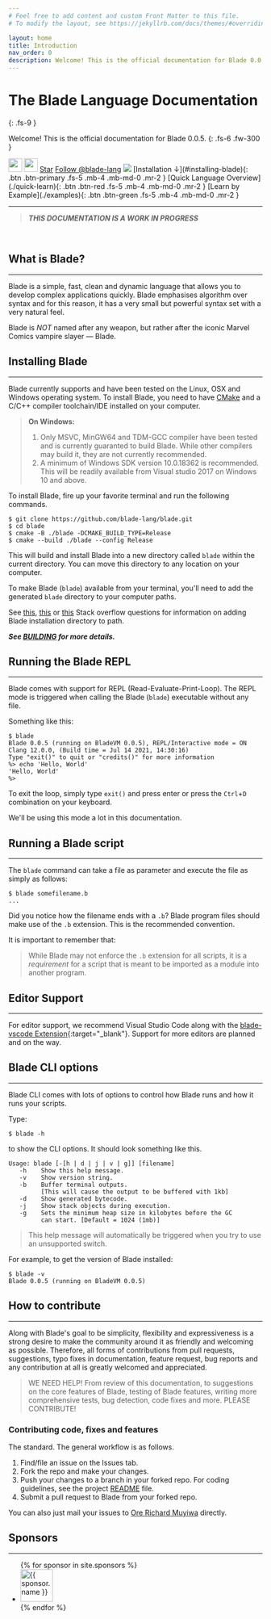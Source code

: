 ```yaml
---
# Feel free to add content and custom Front Matter to this file.
# To modify the layout, see https://jekyllrb.com/docs/themes/#overriding-theme-defaults

layout: home
title: Introduction
nav_order: 0
description: Welcome! This is the official documentation for Blade 0.0.5.
---
```


# The Blade Language Documentation
{: .fs-9 }

Welcome! This is the official documentation for Blade 0.0.5.
{: .fs-6 .fw-300 }

<img src="https://github.com/blade-lang/blade/actions/workflows/codeql.yml/badge.svg" style="height: 27px" />
<img src="https://img.shields.io/badge/License-MIT-yellow.svg" style="height: 27px" />
<a class="github-button" href="https://github.com/blade-lang/blade" data-color-scheme="no-preference: light; light: light; dark: dark;" data-size="large" data-show-count="true" aria-label="Star blade-lang/blade on GitHub">Star</a>
<a class="github-button" href="https://github.com/blade-lang" data-color-scheme="no-preference: light; light: light; dark: dark;" data-size="large" aria-label="Follow @blade-lang on GitHub">Follow @blade-lang</a>
<img src="https://gitter.im/blade-lang/community?utm_source=badge&utm_medium=badge&utm_campaign=pr-badge">

<span class="fs-8">
[Installation &darr;](#installing-blade){: .btn .btn-primary .fs-5 .mb-4 .mb-md-0 .mr-2 }
[Quick Language Overview](./quick-learn){: .btn .btn-red .fs-5 .mb-4 .mb-md-0 .mr-2 }
[Learn by Example](./examples){: .btn .btn-green .fs-5 .mb-4 .mb-md-0 .mr-2 }
</span>

---

> **_THIS DOCUMENTATION IS A WORK IN PROGRESS_**

<br>


## What is Blade?
---
Blade is a simple, fast, clean and dynamic language that allows you to develop complex applications 
quickly. Blade emphasises algorithm over syntax and for this reason, it has a very small but powerful 
syntax set with a very natural feel.

Blade is _NOT_ named after any weapon, but rather after the iconic Marvel Comics vampire slayer &mdash; Blade.


## Installing Blade
---

Blade currently supports and have been tested on the Linux, OSX and Windows operating system. To install Blade, you need to have [CMake](https://cmake.org/download/) and a C/C++ compiler toolchain/IDE installed on your computer.

> **On Windows:**
> 1. Only MSVC, MinGW64 and TDM-GCC compiler have been tested and is currently guaranted to build Blade. While other compilers may build it, they are not currently recommended.
> 2. A minimum of Windows SDK version 10.0.18362 is recommended. This will be readily available from Visual studio 2017 on Windows 10 and above.

To install Blade, fire up your favorite terminal and run the following commands.

```terminal
$ git clone https://github.com/blade-lang/blade.git
$ cd blade
$ cmake -B ./blade -DCMAKE_BUILD_TYPE=Release
$ cmake --build ./blade --config Release
```

This will build and install Blade into a new directory called `blade` within the current directory. You can move this directory to any location on your computer. 

To make Blade (`blade`) available from your terminal, you'll need to add the generated `blade` directory to your computer paths.

See [this](https://unix.stackexchange.com/questions/26047/how-to-correctly-add-a-path-to-path), [this](https://stackoverflow.com/questions/11530090/adding-a-new-entry-to-the-path-variable-in-zsh) or [this](https://stackoverflow.com/questions/44272416/how-to-add-a-folder-to-path-environment-variable-in-windows-10-with-screensho) Stack overflow questions for information on adding Blade installation directory to path.

**_See [BUILDING](https://github.com/blade-lang/blade/blob/main/BUILDING.md) for more details._**


## Running the Blade REPL
---

Blade comes with support for REPL (Read-Evaluate-Print-Loop). The REPL mode is triggered when calling the Blade (`blade`) executable without any file.

Something like this:

```terminal
$ blade
Blade 0.0.5 (running on BladeVM 0.0.5), REPL/Interactive mode = ON
Clang 12.0.0, (Build time = Jul 14 2021, 14:30:16)
Type "exit()" to quit or "credits()" for more information
%> echo 'Hello, World'
'Hello, World'
%> 
```

To exit the loop, simply type `exit()` and press enter or press the `Ctrl`+`D` combination on your keyboard.

We'll be using this mode a lot in this documentation.


## Running a Blade script
---

The `blade` command can take a file as parameter and execute the file as simply as follows:

```terminal
$ blade somefilename.b
...
```

Did you notice how the filename ends with a `.b`? Blade program files should make use of the `.b` extension. This is the recommended convention. 

It is important to remember that:

> While Blade may not enforce the `.b` extension for all scripts, it is a _requirement_ for a script that is meant to be imported as a module into another program.


## Editor Support
---

For editor support, we recommend Visual Studio Code along with the [blade-vscode Extension](https://marketplace.visualstudio.com/items?itemName=blade-lang.blade-vscode){:target="_blank"}. 
Support for more editors are planned and on the way.


## Blade CLI options
---

Blade CLI comes with lots of options to control how Blade runs and how it runs
your scripts.

Type:

```terminal
$ blade -h
```

to show the CLI options. It should look something like this.


```terminal
Usage: blade [-[h | d | j | v | g]] [filename]
   -h    Show this help message.
   -v    Show version string.
   -b    Buffer terminal outputs.
         [This will cause the output to be buffered with 1kb]
   -d    Show generated bytecode.
   -j    Show stack objects during execution.
   -g    Sets the minimum heap size in kilobytes before the GC
         can start. [Default = 1024 (1mb)]
```

> This help message will automatically be triggered when you try to use an unsupported switch.

For example, to get the version of Blade installed:

```terminal
$ blade -v
Blade 0.0.5 (running on BladeVM 0.0.5)
```


## How to contribute
---

Along with Blade's goal to be simplicity, flexibility and expressiveness is a strong desire to make the community around it as friendly and welcoming as possible. Therefore, all forms of contributions from pull requests, suggestions, typo fixes in documentation, feature request, bug reports and any contribution at all is greatly welcomed and appreciated.

> WE NEED HELP! From review of this documentation, to suggestions on the core features of Blade, 
testing of Blade features, writing more comprehensive tests, bug detection, code fixes and more. 
PLEASE CONTRIBUTE!

### Contributing code, fixes and features

The standard. The general workflow is as follows.

1. Find/file an issue on the Issues tab.
2. Fork the repo and make your changes.
3. Push your changes to a branch in your forked repo. For coding guidelines, see the project [README](https://github.com/blade-lang/blade/blob/main/README.md) file.
4. Submit a pull request to Blade from your forked repo.

You can also just mail your issues to [Ore Richard Muyiwa](mailto:eqliqandfriends@gmail.com) directly.


## Sponsors
---

<!-- ![IMG](https://github.com/blade-lang/blade/raw/main/jetbrains.png) -->

<ul class="list-style-none">
{% for sponsor in site.sponsors %}
  <li class="d-inline-block mr-1">
     <a href="#{{ sponsor.link }}"><img src="{{ sponsor.image }}" width="64" height="64" alt="{{ sponsor.name }}"/></a>
  </li>
{% endfor %}
</ul>

<!-- Place this tag in your head or just before your close body tag. -->
<script async defer src="https://buttons.github.io/buttons.js"></script>